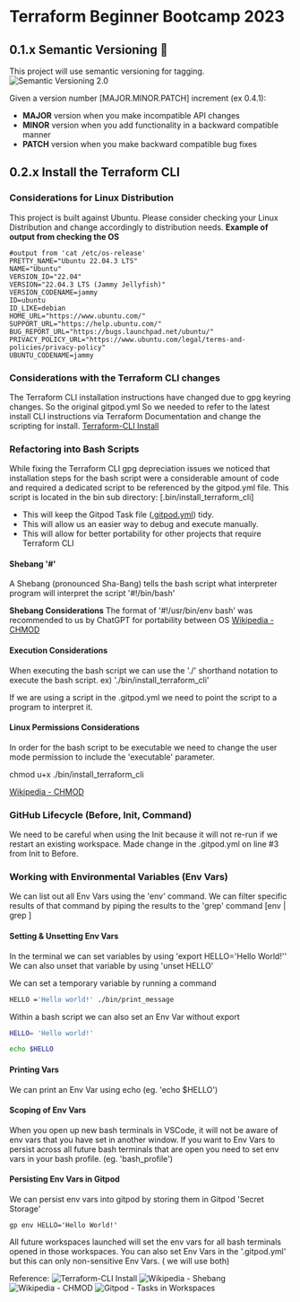 # Terraform Beginner Bootcamp 2023

## 0.1.x Semantic Versioning :mage:
This project will use semantic versioning for tagging.
![Semantic Versioning 2.0](https://semver.org/)


Given a version number [MAJOR.MINOR.PATCH] increment (ex 0.4.1):
- **MAJOR** version when you make incompatible API changes
- **MINOR** version when you add functionality in a backward compatible manner
- **PATCH** version when you make backward compatible bug fixes

## 0.2.x Install the Terraform CLI 

### Considerations for Linux Distribution
This project is built against Ubuntu. 
Please consider checking your Linux Distribution and change accordingly to distribution needs.
**Example of output from checking the OS**
```
#output from 'cat /etc/os-release'
PRETTY_NAME="Ubuntu 22.04.3 LTS"
NAME="Ubuntu"
VERSION_ID="22.04"
VERSION="22.04.3 LTS (Jammy Jellyfish)"
VERSION_CODENAME=jammy
ID=ubuntu
ID_LIKE=debian
HOME_URL="https://www.ubuntu.com/"
SUPPORT_URL="https://help.ubuntu.com/"
BUG_REPORT_URL="https://bugs.launchpad.net/ubuntu/"
PRIVACY_POLICY_URL="https://www.ubuntu.com/legal/terms-and-policies/privacy-policy"
UBUNTU_CODENAME=jammy
```
### Considerations with the Terraform CLI changes
The Terraform CLI installation instructions have changed due to gpg keyring changes. So the original gitpod.yml So we needed to refer to the latest install CLI instructions via Terraform Documentation and change  the scripting for install.
[Terraform-CLI Install](https://developer.hashicorp.com/terraform/tutorials/aws-get-started/install-cli)

### Refactoring into Bash Scripts
While fixing the Terraform CLI gpg depreciation issues we noticed that installation steps for the bash script were a considerable amount of code and required a dedicated script to be referenced by the gitpod.yml file.
This script is located in the bin sub directory: [.bin/install_terraform_cli]

- This will keep the Gitpod Task file ([.gitpod.yml](.gitpod.yml)) tidy.
- This will allow us an easier way to debug and execute manually.
- This will allow for better portability for other projects that require Terraform CLI

#### Shebang '#' 

A Shebang (pronounced Sha-Bang) tells the bash script what interpreter program will interpret the script '#!/bin/bash'

**Shebang Considerations**
The format of '#!/usr/bin/env bash' was recommended to us by ChatGPT for portability between OS
[Wikipedia - CHMOD](https://en.wikipedia.org/wiki/Chmod)

#### Execution Considerations

When executing the bash script we can use the './' shorthand notation to execute the bash script.
ex) './bin/install_terraform_cli'

If we are using a script in the .gitpod.yml we need to point the script to a program to interpret it.

#### Linux Permissions Considerations
In order for the bash script to be executable we need to change the user mode permission to include the 'executable' parameter.

chmod u+x ./bin/install_terraform_cli


[Wikipedia - CHMOD](https://en.wikipedia.org/wiki/Chmod)

### GitHub Lifecycle (Before, Init, Command)
We need to be careful when using the Init because it will not re-run if we restart an existing workspace. 
Made change in the .gitpod.yml on line #3 from Init to Before.

### Working with Environmental Variables (Env Vars)

We can list out all Env Vars using the 'env' command.
We can filter specific results of that command by piping the results to the 'grep' command [env | grep <capitalization sensitive variable>]

#### Setting & Unsetting Env Vars

In the terminal we can set variables by using 'export HELLO='Hello World!''
We can also unset that variable by using 'unset HELLO'

We can set a temporary variable by running a command 
```sh
HELLO ='Hello world!' ./bin/print_message
```
Within a bash script we can also set an Env Var without export
```sh
HELLO= 'Hello world!'

echo $HELLO
```

#### Printing Vars

We can print an Env Var using echo (eg. 'echo $HELLO')

#### Scoping of Env Vars
When you open up new bash terminals in VSCode, it will not be aware of env vars that you have set in another window.
If you want to Env Vars to persist across all future bash terminals that are open you need to set env vars in your bash profile. (eg. 'bash_profile')

#### Persisting Env Vars in Gitpod
We can persist env vars into gitpod by storing them in Gitpod 'Secret Storage' 

```
gp env HELLO='Hello World!'
```
All future workspaces launched will set the env vars for all bash terminals opened in those workspaces.
You can also set Env Vars in the '.gitpod.yml' but this can only non-sensitive Env Vars. ( we will use both)



Reference: 
![Terraform-CLI Install](https://developer.hashicorp.com/terraform/tutorials/aws-get-started/install-cli)
![Wikipedia - Shebang](https://en.wikipedia.org/wiki/Shebang_(Unix))
![Wikipedia - CHMOD](https://en.wikipedia.org/wiki/Chmod)
![Gitpod - Tasks in Workspaces](https://www.gitpod.io/docs/configure/workspaces/tasks)